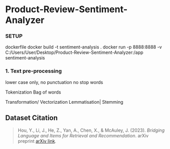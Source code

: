 # Product-Review-Sentiment-Analyzer


### SETUP
dockerfile
docker build -t sentiment-analysis .
docker run -p 8888:8888 -v C:/Users/User/Desktop/Product-Review-Sentiment-Analyzer:/app sentiment-analysis

### 1. Text pre-processing
lower case only, no punctuation
no stop words

Tokenization
Bag of words 

Transformation/ Vectorization
Lemmatisation| Stemming

## Dataset Citation

> Hou, Y., Li, J., He, Z., Yan, A., Chen, X., & McAuley, J. (2023). *Bridging Language and Items for Retrieval and Recommendation*. arXiv preprint [arXiv link](https://arxiv.org/abs/2305.11999).
